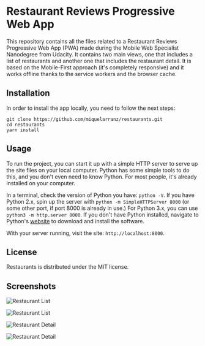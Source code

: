 # Restaurant Reviews Progressive Web App

This repository contains all the files related to a Restaurant Reviews Progressive Web App (PWA) made during the Mobile Web Specialist Nanodegree from Udacity. It contains two main views, one that includes a list of restaurants and another one that includes the restaurant detail. It is based on the Mobile-First approach (it's completely responsive) and it works offline thanks to the service workers and the browser cache.

## Installation

In order to install the app locally, you need to follow the next steps:

```
git clone https://github.com/miquelarranz/restaurants.git
cd restaurants
yarn install
```

## Usage

To run the project, you can start it up with a simple HTTP server to serve up the site files on your local computer. Python has some simple tools to do this, and you don't even need to know Python. For most people, it's already installed on your computer.

In a terminal, check the version of Python you have: `python -V`. If you have Python 2.x, spin up the server with `python -m SimpleHTTPServer 8000` (or some other port, if port 8000 is already in use.) For Python 3.x, you can use `python3 -m http.server 8000`. If you don't have Python installed, navigate to Python's [website](https://www.python.org/) to download and install the software.

With your server running, visit the site: `http://localhost:8000`.

## License

Restaurants is distributed under the MIT license.

## Screenshots

![Restaurant List](img/docs/restaurant-list-1.png)

![Restaurant List](img/docs/restaurant-list-2.png)

![Restaurant Detail](img/docs/restaurant-detail-1.png)

![Restaurant Detail](img/docs/restaurant-detail-2.png)
